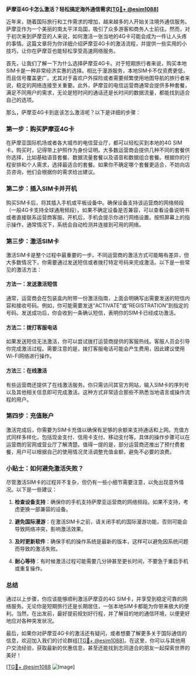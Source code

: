 **萨摩亚4G卡怎么激活？轻松搞定海外通信需求[[TG💪+ @esim1088](https://t.me/s/esim1088)]**

近年来，随着国际旅行和工作需求的增加，越来越多的人开始关注境外通信服务。萨摩亚作为一个美丽的南太平洋岛国，吸引了众多游客和商务人士前往。然而，对于初次来到萨摩亚的人来说，如何激活一张当地的4G卡可能会成为一件让人头疼的事情。这篇文章将为你详细介绍萨摩亚4G卡的激活流程，并提供一些实用的小技巧，让你在萨摩亚也能轻松享受高速网络服务。

首先，让我们了解一下为什么选择萨摩亚4G卡。对于短期旅行者来说，购买本地SIM卡是一种非常经济实惠的选择。相比于漫游服务，本地SIM卡不仅资费更低，而且信号覆盖更广。尤其对于喜欢户外探险或者需要频繁使用地图导航的旅行者来说，稳定的网络连接至关重要。此外，萨摩亚的电信运营商通常会提供多种套餐，满足不同用户的需求，无论是短时间的通话还是长时间的数据流量，都能找到适合自己的选项。

那么，萨摩亚4G卡到底该怎么激活呢？以下是详细的步骤：

### 第一步：购买萨摩亚4G卡

在萨摩亚国际机场或者各大城市的电信营业厅，都可以轻松买到本地的4G SIM卡。购买时，记得带上护照作为身份证明。大多数运营商会提供几种不同的套餐供你选择，比如基础语音套餐、数据流量套餐以及语音和数据组合套餐。根据你的行程安排和个人需求，选择最适合的套餐。如果你不确定哪个套餐更适合，不妨向店员咨询，他们会根据你的需求给出建议。

### 第二步：插入SIM卡并开机

购买SIM卡后，将其插入手机或平板设备中。确保设备支持该运营商的网络频段（一般4G卡支持全球通用频段）。如果不确定设备是否兼容，可以查看设备说明书或者直接联系运营商客服。开机后，手机会提示你进行网络设置。按照屏幕上的指示操作，通常情况下，系统会自动检测并连接到可用的网络。

### 第三步：激活SIM卡

激活SIM卡是整个过程中最重要的一步。不同运营商的激活方式可能略有差异，但大多数情况下，你需要通过发送短信或者拨打特定号码来完成激活。以下是一些常见的激活方法：

#### 方法一：发送激活短信

通常，运营商会在包装盒内附带一份激活指南，上面会明确写出需要发送的短信内容和接收号码。例如，你可能需要发送“ACTIVATE”或“REGISTRATION”到指定的号码。发送成功后，你会收到一条确认短信，表明你的SIM卡已经成功激活。

#### 方法二：拨打客服电话

如果发送短信无法激活，你可以尝试拨打运营商提供的客服热线。客服人员会引导你完成激活过程。需要注意的是，拨打客服电话可能会产生费用，因此建议使用Wi-Fi网络进行操作。

#### 方法三：在线激活

有些运营商还提供了在线激活服务。你只需访问其官方网站，输入SIM卡的序列号以及其他相关信息即可完成激活。这种方式非常适合那些不熟悉当地语言或操作流程的用户。

### 第四步：充值账户

激活完成后，你需要为SIM卡充值以确保有足够的余额来支持通话和上网。充值方式同样多样化，包括现金支付、信用卡支付、移动支付等。具体的操作步骤可以在运营商的官网或营业厅了解清楚。值得一提的是，部分运营商还推出了预付费套餐，用户可以根据自己的使用情况灵活调整充值金额，避免不必要的浪费。

### 小贴士：如何避免激活失败？

尽管激活SIM卡的过程并不复杂，但仍有一些小细节需要注意，以免出现意外情况。以下是一些建议：

1. **检查设备支持**：确保你的手机支持萨摩亚运营商的网络频段。如果不支持，考虑更换一部兼容的设备。
   
2. **避免国际漫游**：在激活SIM卡之前，请关闭手机的国际漫游功能，否则可能会导致网络冲突，影响激活效果。

3. **及时更新软件**：确保手机的操作系统是最新的版本，这样可以避免因系统问题而导致的激活失败。

4. **耐心等待**：有时候激活过程可能需要几分钟甚至更长时间，不要急于重启手机或重复操作。

### 总结

通过以上步骤，你应该能够顺利激活萨摩亚的4G SIM卡，并享受到稳定可靠的网络服务。无论你是短期旅行还是长期居住，一张本地SIM卡都能为你带来极大的便利。当然，在出发前，最好提前规划好行程，并了解目的地的通信环境，以便更好地应对各种突发状况。

最后，如果你对萨摩亚4G卡的激活还有疑问，或者想要了解更多关于国际通信的信息，欢迎加入我们的讨论群组[[TG💪+ @esim1088](https://t.me/s/esim1088)]。在这里，你可以与其他用户交流经验，获取最新的优惠信息，甚至还能找到志同道合的朋友一起探索世界的美好！

[[TG💪+ @esim1088](https://t.me/s/esim1088) ![Image](https://i.postimg.cc/4NQfJmqS/Snipaste-2025-05-13-00-14-12.png)]